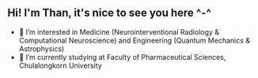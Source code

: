 ## Hi! I'm Than, it's nice to see you here ^-^

- 🔬 I’m interested in Medicine (Neurointerventional Radiology & Computational Neuroscience) and Engineering (Quantum Mechanics & Astrophysics)
- 🌱 I’m currently studying at Faculty of Pharmaceutical Sciences, Chulalongkorn University

<!---
TheRainAfter/TheRainAfter is a ✨ special ✨ repository because its `README.md` (this file) appears on your GitHub profile.
You can click the Preview link to take a look at your changes.
--->
